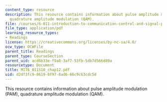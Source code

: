 ```yaml
---
content_type: resource
description: This resource contains information about pulse amplitude modulation (PAM),
  quadrature amplitude modulation (QAM).
file: /courses/6-011-introduction-to-communication-control-and-signal-processing-spring-2010/d2df3fc906190f978ad666c9c63cdc5d_MIT6_011S10_chap12.pdf
file_type: application/pdf
learning_resource_types:
- Readings
license: https://creativecommons.org/licenses/by-nc-sa/4.0/
ocw_type: OCWFile
parent_title: Readings
parent_type: CourseSection
parent_uid: acd6b33e-f9a8-3af7-53fb-5db7d566d89a
resourcetype: Document
title: MIT6_011S10_chap12.pdf
uid: d2df3fc9-0619-0f97-8ad6-66c9c63cdc5d
---
```

This resource contains information about pulse amplitude modulation (PAM), quadrature amplitude modulation (QAM).